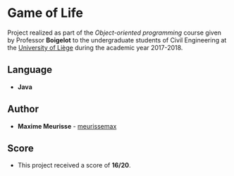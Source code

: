 # Game of Life

Project realized as part of the *Object-oriented programming* course given by Professor **Boigelot** to the undergraduate students of Civil Engineering at the [University of Liège](https://www.uliege.be/) during the academic year 2017-2018.

## Language

* **Java**

## Author

* **Maxime Meurisse** - [meurissemax](https://github.com/meurissemax)

## Score

* This project received a score of **16/20**.

